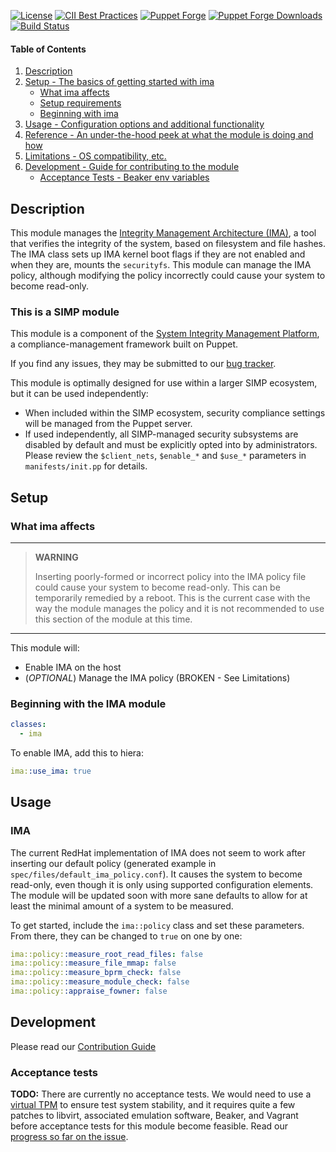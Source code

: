 [![License](http://img.shields.io/:license-apache-blue.svg)](http://www.apache.org/licenses/LICENSE-2.0.html)
[![CII Best Practices](https://bestpractices.coreinfrastructure.org/projects/73/badge)](https://bestpractices.coreinfrastructure.org/projects/73)
[![Puppet Forge](https://img.shields.io/puppetforge/v/simp/ima.svg)](https://forge.puppetlabs.com/simp/ima)
[![Puppet Forge Downloads](https://img.shields.io/puppetforge/dt/simp/ima.svg)](https://forge.puppetlabs.com/simp/ima)
[![Build Status](https://travis-ci.org/simp/pupmod-simp-ima.svg)](https://travis-ci.org/simp/pupmod-simp-ima)

#### Table of Contents

1. [Description](#description)
2. [Setup - The basics of getting started with ima](#setup)
    * [What ima affects](#what-ima-affects)
    * [Setup requirements](#setup-requirements)
    * [Beginning with ima](#beginning-with-the-ima-module)
3. [Usage - Configuration options and additional functionality](#usage)
4. [Reference - An under-the-hood peek at what the module is doing and how](#reference)
5. [Limitations - OS compatibility, etc.](#limitations)
6. [Development - Guide for contributing to the module](#development)
    * [Acceptance Tests - Beaker env variables](#acceptance-tests)


## Description

This module manages the [Integrity Management Architecture (IMA)](https://sourceforge.net/p/linux-ima/wiki/Home/),
a tool that verifies the integrity of the system, based on filesystem 
and file hashes. The IMA class sets up IMA kernel boot flags if
they are not enabled and when they are, mounts the `securityfs`. This module can
manage the IMA policy, although modifying the policy incorrectly could cause
your system to become read-only.


### This is a SIMP module

This module is a component of the [System Integrity Management Platform](https://github.com/NationalSecurityAgency/SIMP), a compliance-management framework built on Puppet.

If you find any issues, they may be submitted to our [bug tracker](https://simp-project.atlassian.net/).

This module is optimally designed for use within a larger SIMP ecosystem, but it can be used independently:

 * When included within the SIMP ecosystem, security compliance settings will be managed from the Puppet server.
 * If used independently, all SIMP-managed security subsystems are disabled by default and must be explicitly opted into by administrators.  Please review the `$client_nets`, `$enable_*` and `$use_*` parameters in `manifests/init.pp` for details.


## Setup


### What ima affects

--------------------------------------------------------------------------------
> **WARNING**
>
> Inserting poorly-formed or incorrect policy into the IMA policy file could
> cause your system to become read-only. This can be temporarily remedied by a
> reboot. This is the current case with the way the module manages the policy
> and it is not recommended to use this section of the module at this time.

--------------------------------------------------------------------------------

This module will:
*  Enable IMA on the host
  * (*OPTIONAL*) Manage the IMA policy (BROKEN - See Limitations)


### Beginning with the IMA module

```yaml
classes:
  - ima
```

To enable IMA, add this to hiera:

```yaml
ima::use_ima: true
```

## Usage

### IMA

The current RedHat implementation of IMA does not seem to work after inserting
our default policy (generated example in `spec/files/default_ima_policy.conf`).
It causes the system to become read-only, even though it is only using supported
configuration elements. The module will be updated soon with more sane defaults
to allow for at least the minimal amount of a system to be measured.

To get started, include the `ima::policy` class and set these parameters.
From there, they can be changed to `true` on one by one:

```yaml
ima::policy::measure_root_read_files: false
ima::policy::measure_file_mmap: false
ima::policy::measure_bprm_check: false
ima::policy::measure_module_check: false
ima::policy::appraise_fowner: false
```

## Development

Please read our [Contribution Guide](https://simp.readthedocs.io/en/master/contributors_guide/Contribution_Procedure.html)


### Acceptance tests

**TODO:** There are currently no acceptance tests. We would need to use a
[virtual TPM](https://github.com/stefanberger/swtpm/) to ensure test system
stability, and it requires quite a few patches to libvirt, associated
emulation software, Beaker, and Vagrant before acceptance tests for this module become feasible. Read
our [progress so far on the issue](https://simp-project.atlassian.net/wiki/x/CgAVAg).
